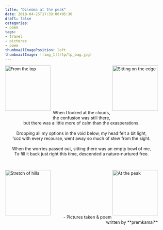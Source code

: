```yaml
---
title: "Dilemma at the peak"
date: 2018-04-25T17:39:00+05:30
draft: false
categories:
- poem
tags:
- travel
- pictures
- poem
thumbnailImagePosition: left
thumbnailImage: ![img_1](/tp/tp_bag.jpg)
---
```

<p>
<img src="/tp/tp_bag.jpg" alt="From the top" style="width: 150px;" align="left"/>&nbsp;<img src="/tp/tp_ponder.jpg" alt="Sitting on the edge" style="width: 150px;" align="right" />
</p>
<br><br><br><br><br><br>
<p align="center">
When I looked at the clouds, the confusion was still there,<br>
but there was a little more of calm than the exasperations.
<br><br>
Dropping all my options in the void below, my head felt a bit light,<br>
'coz with every recourse, went away so much of stew from the sight.
<br><br>
When the worries passed out, sitting there was an empty bowl of me,<br>
To fill it back just right this time, descended a nature-nurtured free.
</p>
<br>
<p>
<img src="/tp/tp_hill.jpg" alt="Stretch of hills" style="width: 150px;" align="left"/>&nbsp;<img src="/tp/tp_shoes.jpg" alt="At the peak" style="width: 150px;" align="right"/>
</p>

<br><br><br><br><br><br>
<p align="right">
- Pictures taken & poem written by **premkamal**

</p>